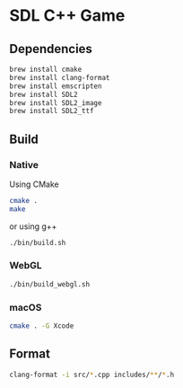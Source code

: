 # SDL C++ Game

## Dependencies

```bash
brew install cmake
brew install clang-format
brew install emscripten
brew install SDL2
brew install SDL2_image
brew install SDL2_ttf
```

## Build

### Native

Using CMake

```bash
cmake .
make
```

or using g++

```bash
./bin/build.sh
```

### WebGL

```bash
./bin/build_webgl.sh
```

### macOS

```bash
cmake . -G Xcode
```

## Format

```bash
clang-format -i src/*.cpp includes/**/*.h
```
